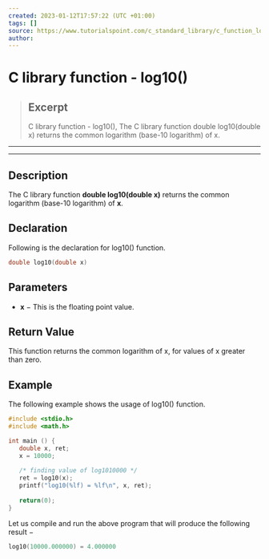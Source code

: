 ```yaml
---
created: 2023-01-12T17:57:22 (UTC +01:00)
tags: []
source: https://www.tutorialspoint.com/c_standard_library/c_function_log10.htm
author: 
---
```


# C library function - log10()

> ## Excerpt
> C library function - log10(),  The C library function double log10(double x) returns the common logarithm (base-10 logarithm) of x.

---
---

  

## Description

The C library function **double log10(double x)** returns the common logarithm (base-10 logarithm) of **x**.

## Declaration

Following is the declaration for log10() function.

```c
double log10(double x)
```

## Parameters

-   **x** − This is the floating point value.
    

## Return Value

This function returns the common logarithm of x, for values of x greater than zero.

## Example

The following example shows the usage of log10() function.

```c
#include <stdio.h>
#include <math.h>

int main () {
   double x, ret;
   x = 10000;
  
   /* finding value of log1010000 */
   ret = log10(x);
   printf("log10(%lf) = %lf\n", x, ret);
   
   return(0);
}
```

Let us compile and run the above program that will produce the following result −

```c
log10(10000.000000) = 4.000000

```


